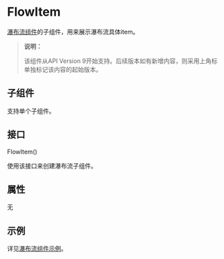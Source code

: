 # FlowItem


[瀑布流组件](ts-container-waterflow.md)的子组件，用来展示瀑布流具体item。


> **说明：**
>
> 该组件从API Version 9开始支持。后续版本如有新增内容，则采用上角标单独标记该内容的起始版本。


## 子组件


支持单个子组件。


## 接口

FlowItem()

使用该接口来创建瀑布流子组件。


## 属性

无

## 示例

详见[瀑布流组件示例](ts-container-waterflow.md#示例)。